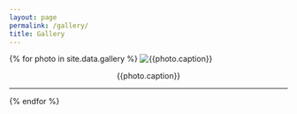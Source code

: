 ```yaml
---
layout: page
permalink: /gallery/
title: Gallery
---
```


{% for photo in site.data.gallery %}
<img src="{{photo.photo_url | absolute_url }}" class="align-center" alt="{{photo.caption}}">

<p style="text-align:center">{{photo.caption}}</p>

---

{% endfor %}
